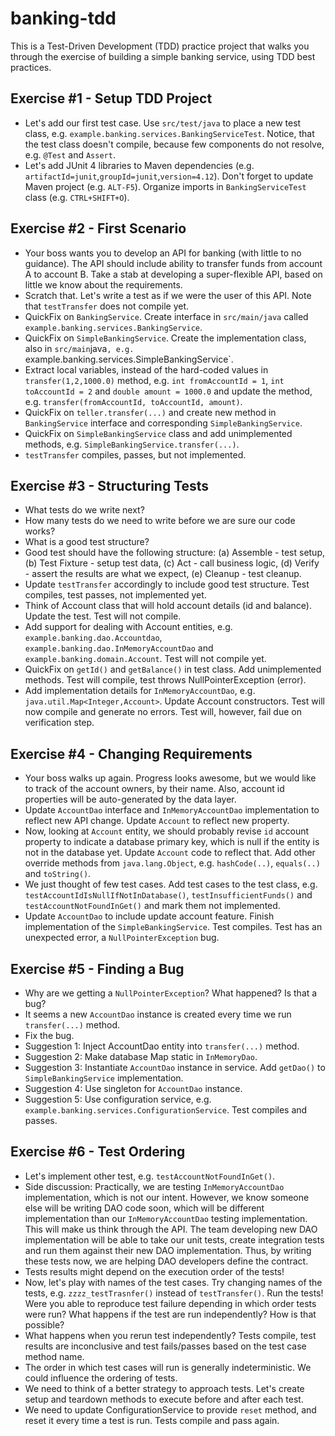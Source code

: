 # banking-tdd

This is a Test-Driven Development (TDD) practice project that walks you through the exercise of building a simple banking service, using TDD best practices.


## Exercise #1 - Setup TDD Project

* Let's add our first test case. Use `src/test/java` to place a new test class, e.g. `example.banking.services.BankingServiceTest`. Notice, that the test class doesn't compile, because few components do not resolve, e.g. `@Test` and `Assert`.
* Let's add JUnit 4 libraries to Maven dependencies (e.g. `artifactId=junit`,`groupId=junit`,`version=4.12`). Don't forget to update Maven project (e.g. `ALT-F5`). Organize imports in `BankingServiceTest` class (e.g. `CTRL+SHIFT+O`).


## Exercise #2 - First Scenario

* Your boss wants you to develop an API for banking (with little to no guidance). The API should include ability to transfer funds from account A to account B. Take a stab at developing a super-flexible API, based on little we know about the requirements.
* Scratch that. Let's write a test as if we were the user of this API. Note that `testTransfer` does not compile yet.
* QuickFix on `BankingService`. Create interface in `src/main/java` called `example.banking.services.BankingService`.
* QuickFix on `SimpleBankingService`. Create the implementation class, also in `src/main`java`, e.g. `example.banking.services.SimpleBankingService`.
* Extract local variables, instead of the hard-coded values in `transfer(1,2,1000.0)` method, e.g. `int fromAccountId = 1`, `int toAccountId = 2` and `double amount = 1000.0` and update the method, e.g. `transfer(fromAccountId, toAccountId, amount)`.
* QuickFix on `teller.transfer(...)` and create new method in `BankingService` interface and corresponding `SimpleBankingService`.
* QuickFix on `SimpleBankingService` class and add unimplemented methods, e.g. `SimpleBankingService.transfer(...)`.
* `testTransfer` compiles, passes, but not implemented.

## Exercise #3 - Structuring Tests
* What tests do we write next?
* How many tests do we need to write before we are sure our code works?
* What is a good test structure?
* Good test should have the following structure: (a) Assemble - test setup, (b) Test Fixture - setup test data, (c) Act - call business logic, (d) Verify - assert the results are what we expect, (e) Cleanup - test cleanup.
* Update `testTransfer` accordingly to include good test structure. Test compiles, test passes, not implemented yet.
* Think of Account class that will hold account details (id and balance). Update the test. Test will not compile.
* Add support for dealing with Account entities, e.g. `example.banking.dao.Accountdao`, `example.banking.dao.InMemoryAccountDao` and `example.banking.domain.Account`. Test will not compile yet.
* QuickFix on `getId()` and `getBalance()` in test class. Add unimplemented methods. Test will compile, test throws NullPointerException (error).
* Add implementation details for `InMemoryAccountDao`, e.g. `java.util.Map<Integer,Account>`. Update Account constructors. Test will now compile and generate no errors. Test will, however, fail due on verification step.

## Exercise #4 - Changing Requirements
* Your boss walks up again. Progress looks awesome, but we would like to track of the account owners, by their name. Also, account id properties will be auto-generated by the data layer.
* Update `AccountDao` interface and `InMemoryAccountDao` implementation to reflect new API change. Update `Account` to reflect new property.
* Now, looking at `Account` entity, we should probably revise `id` account property to indicate a database primary key, which is null if the entity is not in the database yet. Update `Account` code to reflect that. Add other override methods from `java.lang.Object`, e.g. `hashCode(..)`, `equals(..)` and `toString()`.
* We just thought of few test cases. Add test cases to the test class, e.g. `testAccountIdIsNullIfNotInDatabase()`, `testInsufficientFunds()` and `testAccountNotFoundInGet()` and mark them not implemented.
* Update `AccountDao` to include update account feature. Finish implementation of the `SimpleBankingService`. Test compiles. Test has an unexpected error, a `NullPointerException` bug. 

## Exercise #5 - Finding a Bug
* Why are we getting a `NullPointerException`? What happened? Is that a bug?
* It seems a new `AccountDao` instance is created every time we run `transfer(...)` method.
* Fix the bug.
* Suggestion 1: Inject AccountDao entity into `transfer(...)` method.
* Suggestion 2: Make database Map static in `InMemoryDao`.
* Suggestion 3: Instantiate `AccountDao` instance in service. Add `getDao()` to `SimpleBankingService` implementation.
* Suggestion 4: Use singleton for `AccountDao` instance.
* Suggestion 5: Use configuration service, e.g. `example.banking.services.ConfigurationService`. Test compiles and passes.

## Exercise #6 - Test Ordering
* Let's implement other test, e.g. `testAccountNotFoundInGet()`.
* Side discussion: Practically, we are testing `InMemoryAccountDao` implementation, which is not our intent. However, we know someone else will be writing DAO code soon, which will be different implementation than our `InMemoryAccountDao` testing implementation. This will make us think through the API. The team developing new DAO implementation will be able to take our unit tests, create integration tests and run them against their new DAO implementation. Thus, by writing these tests now, we are helping DAO developers define the contract.
* Tests results might depend on the execution order of the tests!
* Now, let's play with names of the test cases. Try changing names of the tests, e.g. `zzzz_testTrasnfer()` instead of `testTransfer()`. Run the tests! Were you able to reproduce test failure depending in which order tests were run? What happens if the test are run independently? How is that possible?
* What happens when you rerun test independently? Tests compile, test results are inconclusive and test fails/passes based on the test case method name.
* The order in which test cases will run is generally indeterministic. We could influence the ordering of tests.
* We need to think of a better strategy to approach tests. Let's create setup and teardown methods to execute before and after each test.
* We need to update ConfigurationService to provide `reset` method, and reset it every time a test is run. Tests compile and pass again.
